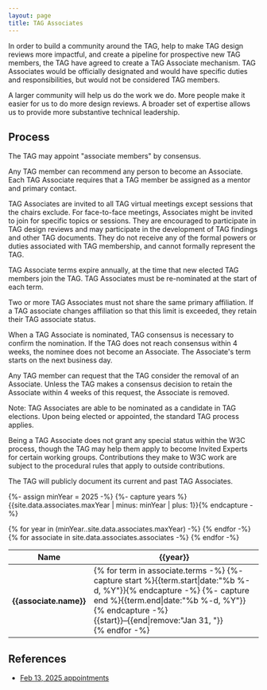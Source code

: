 ```yaml
---
layout: page
title: TAG Associates
---
```


In order to build a community around the TAG, help to make TAG design reviews more impactful, and
create a pipeline for prospective new TAG members, the TAG have agreed to create a TAG Associate
mechanism. TAG Associates would be officially designated and would have specific duties and
responsibilities, but would not be considered TAG members.

A larger community will help us do the work we do. More people make it easier for us to do more
design reviews. A broader set of expertise allows us to provide more substantive technical
leadership.

## Process

The TAG may appoint "associate members" by consensus.

Any TAG member can recommend any person to become an Associate. Each TAG Associate requires that a
TAG member be assigned as a mentor and primary contact.

TAG Associates are invited to all TAG virtual meetings except sessions that the chairs exclude. For
face-to-face meetings, Associates might be invited to join for specific topics or sessions. They are
encouraged to participate in TAG design reviews and may participate in the development of TAG
findings and other TAG documents. They do not receive any of the formal powers or duties associated
with TAG membership, and cannot formally represent the TAG.

TAG Associate terms expire annually, at the time that new elected TAG members join the TAG. TAG
Associates must be re-nominated at the start of each term.

Two or more TAG Associates must not share the same primary affiliation. If a TAG associate changes
affiliation so that this limit is exceeded, they retain their TAG associate status.

When a TAG Associate is nominated, TAG consensus is necessary to confirm the nomination. If the TAG
does not reach consensus within 4 weeks, the nominee does not become an Associate. The Associate's
term starts on the next business day.

Any TAG member can request that the TAG consider the removal of an Associate. Unless the TAG makes a
consensus decision to retain the Associate within 4 weeks of this request, the Associate is removed.

Note: TAG Associates are able to be nominated as a candidate in TAG elections. Upon being elected or
appointed, the standard TAG process applies.

Being a TAG Associate does not grant any special status within the W3C process, though the TAG may
help them apply to become Invited Experts for certain working groups. Contributions they make to W3C
work are subject to the procedural rules that apply to outside contributions.

The TAG will publicly document its current and past TAG Associates.

<link rel="stylesheet" href="/history/members.css">

{%- assign minYear = 2025 -%}
{%- capture years %}{{site.data.associates.maxYear | minus: minYear | plus: 1}}{% endcapture -%}

<table id="membersList" style="--minYear: {{minYear}}; --years: {{years}}">
  <thead class="years">
    <tr>
      <th>Name</th>
      {% for year in (minYear..site.data.associates.maxYear) -%}
        <th>{{year}}</th>
      {% endfor -%}
    </tr>
  </thead>
  {% for associate in site.data.associates.associates -%}
    <tr>
      <th class="name" scope="row">{{associate.name}}</th>
      <td class="terms" colspan="{{years}}">
        {% for term in associate.terms -%}
        {%- capture start %}{{term.start|date:"%b %-d, %Y"}}{% endcapture -%}
        {%- capture end %}{{term.end|date:"%b %-d, %Y"}}{% endcapture -%}
          <div class="term appointed" title="{{start}} &ndash; {{end}}"
               style="--sy:{{term.start|date:"%Y"}}; --sm:{{term.start|date:"%-m"}}; --sd:{{term.start|date:"%-d"}}; --ey:{{term.end|date:"%Y"}}; --em:{{term.end|date:"%-m"}}; --ed:{{term.end|date:"%-d"}}">
               {{start}}&ndash;{{end|remove:"Jan 31, "}}
          </div>
        {% endfor -%}
      </td>
    </tr>
  {% endfor -%}
</table>

## References

* [Feb 13, 2025 appointments](https://github.com/w3ctag/meetings/blob/gh-pages/2025/02-10-minutes.md#appoint-tag-associates)
